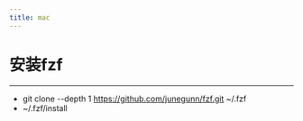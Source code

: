 ```yaml
---
title: mac
---
```


# 安装fzf
---
- git clone --depth 1 https://github.com/junegunn/fzf.git ~/.fzf
- ~/.fzf/install
